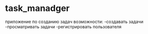 # task_manadger
приложение по созданию задач
возможности:
-создавать задачи
-просматривать задачи 
-регистрировать пользователя
